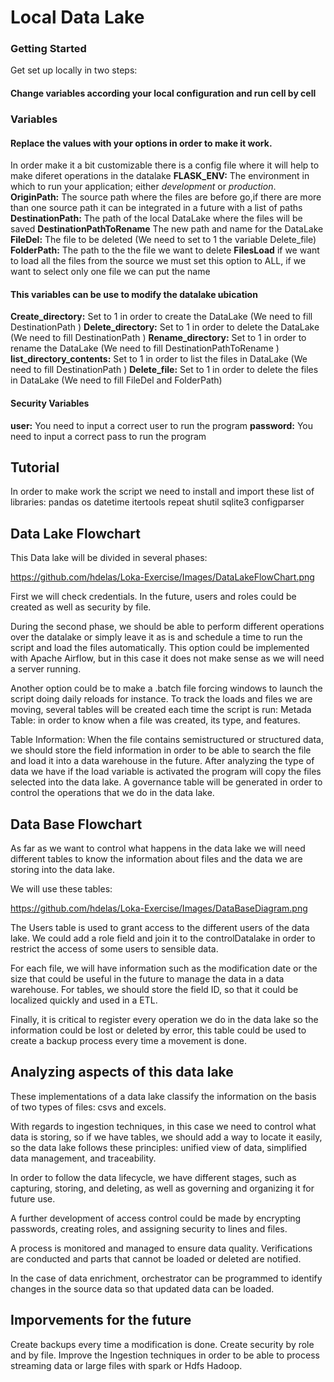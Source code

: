  # Local Data Lake #



### Getting Started ###
 
 Get set up locally in two steps:

#### Change variables according your local configuration and run cell by cell ####

### Variables ### 

#### Replace the values with your options in order to make it work. ####
In order make it a bit customizable there is a config file where it will help to make diferet operations in the datalake
**FLASK_ENV:** The environment in which to run your application; either *development* or *production*.
**OriginPath:** The source path where the files are before go,if there are more than one source path it can be integrated in a future with a list of paths 
**DestinationPath:** The path of the local DataLake where the files will be saved
**DestinationPathToRename** The new path and name for the DataLake 
**FileDel:** The file to be deleted (We need to set to 1 the variable Delete_file)
**FolderPath:** The path to the the file we want to delete
**FilesLoad**  if we want to load all the files from the source we must set this option to ALL, if we want to select only one file we can put the name 

#### This variables can be use to modify the datalake ubication ####
**Create_directory:** Set to 1 in order to create the DataLake (We need to fill DestinationPath )
**Delete_directory:** Set to 1 in order to delete the DataLake (We need to fill DestinationPath )
**Rename_directory:** Set to 1 in order to rename the DataLake (We need to fill DestinationPathToRename )
**list_directory_contents:** Set to 1 in order to list the files in DataLake (We need to fill DestinationPath )
**Delete_file:**  Set to 1 in order to delete the files in DataLake (We need to fill FileDel and  FolderPath)

#### Security Variables ####
**user:** You need to input a correct user to run the program
**password:** You need to input a correct pass to run the program

## Tutorial ##

In order to make work the script we need to install and import these list of libraries:
pandas
os
datetime
itertools
repeat
shutil
sqlite3
configparser


## Data Lake Flowchart ##

This Data lake will be divided in several phases: 


https://github.com/hdelas/Loka-Exercise/Images/DataLakeFlowChart.png


First we will check credentials. In the future, users and roles could be created as well as security by file.

During the second phase, we should be able to perform different operations over the datalake or simply leave it as is and schedule a time to run the script and load the files automatically. This option could be implemented with Apache Airflow, but in this case it does not make sense as we will need a server running.

Another option could be to make a .batch file forcing windows to launch the script doing daily reloads for instance.
To track the loads and files we are moving, several tables will be created each time the script is run: Metada Table: in order to know when a file was created, its type, and features.

Table Information: When the file contains semistructured or structured data, we should store the field information in order to be able to search the file and load it into a data warehouse in the future.
After analyzing the type of data we have if the load variable is activated the program will copy the files selected into the data lake. A governance table will be generated in order to control the operations that we do in the data lake.


## Data Base Flowchart ##

As far as we want to control what happens in the data lake we will need different tables to know the information about files and the data we are storing into the data lake.

We will use these tables:

https://github.com/hdelas/Loka-Exercise/Images/DataBaseDiagram.png

The Users table is used to grant access to the different users of the data lake. We could add a role field and join it to the controlDatalake in order to restrict the access of some users to sensible data.

For each file, we will have information such as the modification date or the size that could be useful in the future to manage the data in a data warehouse. For tables, we should store the field ID, so that it could be localized quickly and used in a ETL.

Finally, it is critical to register every operation we do in the data lake so the information could be lost or deleted by error, this table could be used to create a backup process every time a movement is done.

## Analyzing aspects of this data lake ##

These implementations of a data lake classify the information on the basis of two types of files: csvs and excels.

With regards to ingestion techniques, in this case we need to control what data is storing, so if we have tables, we should add a way to locate it easily, so the data lake follows these principles: unified view of data, simplified data management, and traceability.

In order to follow the data lifecycle, we have different stages, such as capturing, storing, and deleting, as well as governing and organizing it for future use.

A further development of access control could be made by encrypting passwords, creating roles, and assigning security to lines and files.

A process is monitored and managed to ensure data quality. Verifications are conducted and parts that cannot be loaded or deleted are notified.

In the case of data enrichment, orchestrator can be programmed to identify changes in the source data so that updated data can be loaded.

## Imporvements for the future ##

Create backups every time a modification is done.
Create security by role and by file.
Improve the Ingestion techniques in order to be able to process streaming data or large files with spark or Hdfs Hadoop.
